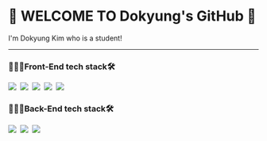 # 👻 WELCOME TO Dokyung's GitHub 🎉

I'm Dokyung Kim who is a student!

---

### 👩🏻‍💻Front-End tech stack🛠
<img src="https://img.shields.io/badge/HTML5-E34F26?style=flat-square&logo=HTML5&logoColor=white"/></a>&nbsp;
<img src="https://img.shields.io/badge/PHP-%23777BB4?style=flat-square&logo=PHP&logoColor=white"/></a>&nbsp;
<img src="https://img.shields.io/badge/CSS3-1572B6?style=flat-square&logo=CSS3&logoColor=white"/></a>&nbsp;
<img src="https://img.shields.io/badge/JavaScript-F7DF1E?style=flat-square&logo=JavaScript&logoColor=white"/></a>&nbsp;
<img src="https://img.shields.io/badge/Vue.js-4FC08D?style=flat-square&logo=Vue.js&logoColor=white"/></a>&nbsp;


### 👩🏻‍💻Back-End tech stack🛠
<img src="https://img.shields.io/badge/Python-3766AB?style=flat-square&logo=Python&logoColor=white"/></a>&nbsp;
<img src="https://img.shields.io/badge/Firebase-%23FFCA28?style=flat-square&logo=Firebase&logoColor=white"/></a>&nbsp;
<img src="https://img.shields.io/badge/Expo-%23000020?style=flat-square&logo=Expo&logoColor=white"/></a>&nbsp;
